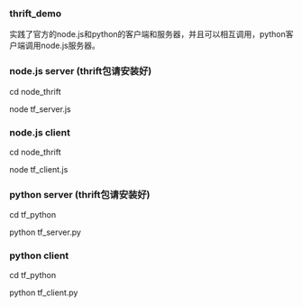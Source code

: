### thrift_demo 
实践了官方的node.js和python的客户端和服务器，并且可以相互调用，python客户端调用node.js服务器。


### node.js server (thrift包请安装好)
cd node_thrift

node tf_server.js

### node.js client
cd node_thrift

node tf_client.js


### python server (thrift包请安装好)
cd tf_python

python tf_server.py


### python client 
cd tf_python

python tf_client.py





